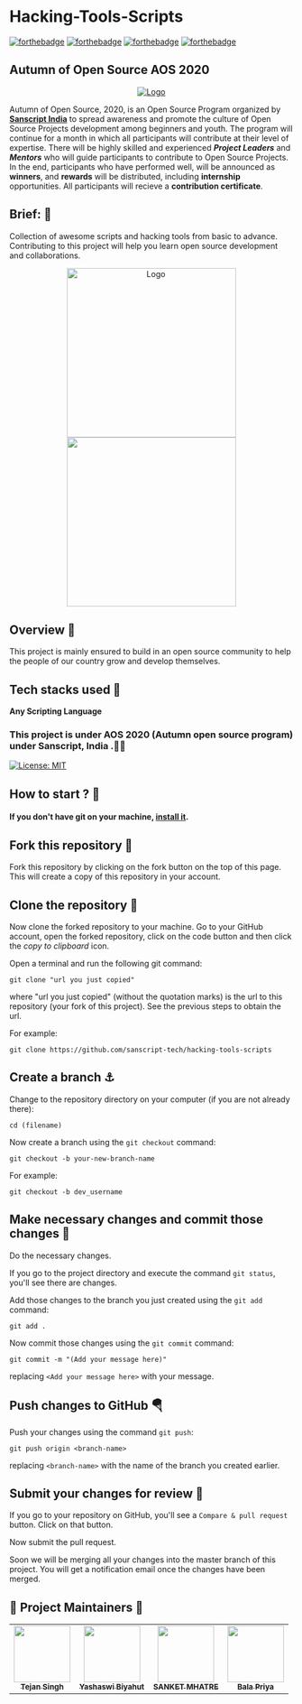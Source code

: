 # Hacking-Tools-Scripts 
[![forthebadge](https://forthebadge.com/images/badges/built-by-developers.svg)](https://forthebadge.com)
[![forthebadge](https://forthebadge.com/images/badges/made-with-python.svg)](https://forthebadge.com)
[![forthebadge](https://forthebadge.com/images/badges/thats-how-they-get-you.svg)](https://forthebadge.com)
[![forthebadge](https://forthebadge.com/images/badges/powered-by-black-magic.svg)](https://forthebadge.com)

## Autumn of Open Source AOS 2020
<p align="center">
  <a href="https://sanscript.tech/">
    <img src="https://avatars3.githubusercontent.com/t/4187434?s=280&v=4" alt="Logo">
  </a>

Autumn of Open Source, 2020, is an Open Source Program organized by [**Sanscript India**](https://sanscript.tech) to spread awareness and promote the culture of Open Source Projects development among beginners and youth. The program will continue for a month in which all participants will contribute at their level of expertise. There will be highly skilled and experienced ***Project Leaders*** and ***Mentors*** who will guide participants to contribute to Open Source Projects. In the end, participants who have performed well, will be announced as **winners**, and **rewards** will be distributed, including **internship** opportunities. All participants will recieve a **contribution certificate**.
 
 ## Brief: 🎏
Collection of awesome scripts and hacking tools from basic to advance. Contributing to this project will help you learn open source development and collaborations.

<p  align="center"><img src="https://media.giphy.com/media/Rje6bsoJVORnLBfZwP/giphy.gif" alt="Logo" width="300" height="300"> <img src="https://media.giphy.com/media/HoffxyN8ghVuw/giphy.gif" width="300" height="300">



 ## Overview 🎃
  This project is mainly ensured to build in an open source community to help the people of our country grow and develop themselves.
  
 
## Tech stacks used 🛴

**Any Scripting Language**


 ### This project is under AOS 2020 (Autumn open source program) under Sanscript, India .🎉🎊

[![License: MIT](https://img.shields.io/badge/License-MIT-green.svg)](https://opensource.org/licenses/MIT)



 ## How to start ? 🎪


#### If you don't have git on your machine, [install it](https://help.github.com/articles/set-up-git/).

## Fork this repository 🚀

Fork this repository by clicking on the fork button on the top of this page.
This will create a copy of this repository in your account.

## Clone the repository 🏁

Now clone the forked repository to your machine. Go to your GitHub account, open the forked repository, click on the code button and then click the _copy to clipboard_ icon.

Open a terminal and run the following git command:

```
git clone "url you just copied"
```

where "url you just copied" (without the quotation marks) is the url to this repository (your fork of this project). See the previous steps to obtain the url.


For example:

```
git clone https://github.com/sanscript-tech/hacking-tools-scripts
```

## Create a branch ⚓

Change to the repository directory on your computer (if you are not already there):

```
cd (filename)
```

Now create a branch using the `git checkout` command:

```
git checkout -b your-new-branch-name
```

For example:

```
git checkout -b dev_username
```

## Make necessary changes and commit those changes 🚏

Do the necessary changes.

If you go to the project directory and execute the command `git status`, you'll see there are changes.

Add those changes to the branch you just created using the `git add` command:

```
git add .
```

Now commit those changes using the `git commit` command:

```
git commit -m "(Add your message here)"
```

replacing `<Add your message here>` with your message.

## Push changes to GitHub 🪂

Push your changes using the command `git push`:

```
git push origin <branch-name>
```

replacing `<branch-name>` with the name of the branch you created earlier.

## Submit your changes for review 🚩

If you go to your repository on GitHub, you'll see a `Compare & pull request` button. Click on that button.

Now submit the pull request.

Soon we will be merging all your changes into the master branch of this project. You will get a notification email once the changes have been merged.

## 🌟 Project Maintainers 🌟

<table>
  <tr>
    <td align="center"><a href="https://github.com/tejan-singh"><img src="https://avatars2.githubusercontent.com/u/50990883?s=460&u=17dc74fae6985b2e189377cd4645ac685f932270&v=4" width="100px;" alt=""/><br /><sub><b>Tejan Singh</b></sub></a></td>
    <td align="center"><a href="https://github.com/yashaswibiyahut"><img src="https://avatars1.githubusercontent.com/u/32020835?s=400&u=2bc1c105d1ddba1c710afd7792941ba25d0a78dd&v=4" width="100px;" alt=""/><br /><sub><b>Yashaswi Biyahut</b></sub></a></td>
    <td align="center"><a href="https://github.com/SANKET7738"><img src="https://avatars2.githubusercontent.com/u/60286107?s=460&u=17bfa4a98b6472549ce7bcb025b861c8d653426d&v=4" width="100px;" alt=""/><br /><sub><b>SANKET MHATRE</b></sub></a></td>
    <td align="center"><a href="https://github.com/balapriyac"><img src="https://avatars1.githubusercontent.com/u/47279635?s=400&u=f5166ac287b4feceab836d08b5e8766932de84da&v=4" width="100px;" alt=""/><br /><sub><b> Bala Priya</b></sub></a></td>
  </tr>
</table>

